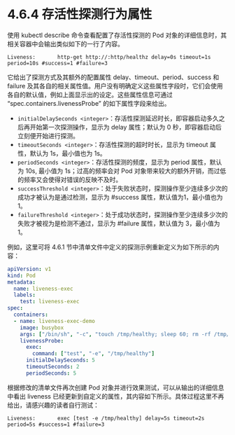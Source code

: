 # 4.6.4 存活性探测行为属性

使用 kubectl describe 命令查看配置了存活性探测的 Pod 对象的详细信息时，其相关容器中会输出类似如下的一行了内容。

```
Liveness:       http-get http://:http/healthz delay=0s timeout=1s period=10s #success=1 #failure=3
```

它给出了探测方式及其额外的配置属性 delay、timeout、period、success 和 failure 及其各自的相关属性值。用户没有明确定义这些属性字段时，它们会使用各自的默认值，例如上面显示出的设定。这些属性信息可通过 “spec.containers.livenessProbe” 的如下属性字段来给出。

* `initialDelaySeconds <integer>`：存活性探测延迟时长，即容器启动多久之后再开始第一次探测操作，显示为 delay 属性；默认为 0 秒，即容器启动后立刻便开始进行探测。
* `timeoutSeconds <integer>`：存活性探测的超时时长，显示为 timeout 属性，默认为 1s，最小值也为 1s。
* `periodSeconds <integer>`：存活性探测的频度，显示为 period 属性，默认为 10s, 最小值为 1s；过高的频率会对 Pod 对象带来较大的额外开销，而过低的频率又会使得对错误的反映不及时。
* `successThreshold <integer>`：处于失败状态时，探测操作至少连续多少次的成功才被认为是通过检测，显示为 #success 属性，默认值为1，最小值也为1。
* `failureThreshold <integer>`：处于成功状态时，探测操作至少连续多少次的失败才被视为是检测不通过，显示为 #failure 属性，默认值为 3，最小值为1。

例如，这里可将 4.6.1 节中清单文件中定义的探测示例重新定义为如下所示的内容：

```yaml
apiVersion: v1
kind: Pod
metadata:
  name: liveness-exec
  labels:
    test: liveness-exec
spec:
  containers:
  - name: liveness-exec-demo
    image: busybox
    args: ["/bin/sh", "-c", "touch /tmp/healthy; sleep 60; rm -rf /tmp/healthy; sleep 600"]
    livenessProbe:
      exec:
        command: ["test", "-e", "/tmp/healthy"]
      initialDelaySeconds: 5
      timeoutSeconds: 2
      periodSeconds: 5
```

根据修改的清单文件再次创建 Pod 对象并进行效果测试，可以从输出的详细信息中看出 liveness 已经更新到自定义的属性，其内容如下所示。具体过程这里不再给出，请感兴趣的读者自行测试：

```
Liveness:       exec [test -e /tmp/healthy] delay=5s timeout=2s period=5s #success=1 #failure=3
```